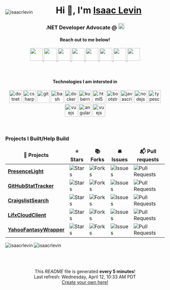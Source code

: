 <div align="center">
  <p style="float:left" align="left">
    <img src="https://komarev.com/ghpvc/?username=isaacrlevin" alt="isaacrlevin" />
  </p>
  <h1>
    Hi 👋, I'm <a href="https://www.isaaclevin.com" rel="me noopener noreffer" target="_blank">Isaac Levin</a>
  </h1>
  <h3>
    .NET Developer Advocate @ <img src="https://raw.githubusercontent.com/isaacrlevin/isaacrlevin/master/static/AWS_logo_RGB.png" alt="aws" height="20" />
  </h3>
</div>
<div align="center">
  <h4>Reach out to me below!</h4>
  <a href="https://github.com/isaacrlevin" target="_blank" rel="me noopener noreffer">
    <img height="40" width="40" src="https://cdn.jsdelivr.net/npm/simple-icons@v8/icons/github.svg" />
  </a>
  <a href="https://linkedin.com/in/isaacrobinlevin" target="_blank" rel="me noopener noreffer">
    <img height="40" width="40" src="https://cdn.jsdelivr.net/npm/simple-icons@v8/icons/linkedin.svg" />
  </a>
  <a href="https://twitter.com/isaacrlevin" target="_blank" rel="me noopener noreffer">
    <img height="40" width="40" src="https://cdn.jsdelivr.net/npm/simple-icons@v8/icons/twitter.svg" />
  </a>
  <a href="https://www.instagram.com/isaacrlevin/" target="_blank" rel="me noopener noreffer">
    <img height="40" width="40" src="https://cdn.jsdelivr.net/npm/simple-icons@v8/icons/instagram.svg" />
  </a>
  <a href="https://www.tiktok.com/@isaacrlevin/" target="_blank" rel="me noopener noreffer">
    <img height="40" width="40" src="https://cdn.jsdelivr.net/npm/simple-icons@v8/icons/tiktok.svg" />
  </a>
  <a href="mailto:isaac@isaaclevin.com" rel="me noopener noreffer">
    <img height="40" width="40" src="https://cdn.jsdelivr.net/npm/simple-icons@v8/icons/maildotru.svg" />
  </a>
  <a href="https://www.youtube.com/@isaacrlevin" rel="me noopener noreffer" target="_blank">
    <img height="40" width="40" src="https://cdn.jsdelivr.net/npm/simple-icons@v8/icons/youtube.svg" />
  </a>
  <a href="https://www.twitch.tv/isaacrlevin" rel="me noopener noreffer" target="_blank">
    <img height="40" width="40" src="https://cdn.jsdelivr.net/npm/simple-icons@v8/icons/twitch.svg" />
  </a>
</div>
<br /><br />
<div align="center">
  <h4>Technologies I am intersted in</h4>
  <img src="https://upload.wikimedia.org/wikipedia/commons/4/43/Dotnet-bot.svg" alt="dotnet" width="40" height="40" />
  <img src="https://cdn.worldvectorlogo.com/logos/c--4.svg" alt="csharp" width="40" height="40" />
  <img src="https://www.vectorlogo.zone/logos/git-scm/git-scm-icon.svg" alt="git" width="40" height="40" />
  <img src="https://www.vectorlogo.zone/logos/gnu_bash/gnu_bash-icon.svg" alt="bash" width="40" height="40" />
  <img src="https://www.vectorlogo.zone/logos/docker/docker-icon.svg" alt="docker" width="40" height="40" />
  <img src="https://www.vectorlogo.zone/logos/kubernetes/kubernetes-icon.svg" alt="kubernetes" width="40" height="40" />
  <img src="https://www.vectorlogo.zone/logos/w3_html5/w3_html5-icon.svg" alt="html5" width="40" height="40" />
  <img src="https://www.vectorlogo.zone/logos/getbootstrap/getbootstrap-icon.svg" alt="bootstrap" width="40" height="40" />
  <img src="https://www.vectorlogo.zone/logos/javascript/javascript-icon.svg" alt="javascript" width="40" height="40" />
  <img src="https://www.vectorlogo.zone/logos/nodejs/nodejs-icon.svg" alt="nodejs" width="40" height="40" />
  <img src="https://www.vectorlogo.zone/logos/typescriptlang/typescriptlang-icon.svg" alt="typescript" width="40" height="40" />
  <img src="https://www.vectorlogo.zone/logos/vuejs/vuejs-icon.svg" alt="vuejs" width="40" height="40" />
  <img src="https://www.vectorlogo.zone/logos/angular/angular-icon.svg" alt="angular" width="40" height="40" />
  <img src="https://www.vectorlogo.zone/logos/python/python-icon.svg" alt="vuejs" width="40" height="40" />
</div>
<br /><br />

<h3>Projects I Built/Help Build</h3>
<table>
  <thead align="center">
    <tr border: none;>
      <td><b>🎁 Projects</b></td>
      <td><b>⭐ Stars</b></td>
      <td><b>📚 Forks</b></td>
      <td><b>🛎 Issues</b></td>
      <td><b>📬 Pull requests</b></td>
    </tr>
  </thead>
  <tbody>
    <tr>
	  <td><a href="https://github.com/isaacrlevin/presencelight"><b>PresenceLight</b></a></td>
      <td><img alt="Stars" src="https://img.shields.io/github/stars/isaacrlevin/presencelight?style=flat-square&labelColor=343b41"/></td>
      <td><img alt="Forks" src="https://img.shields.io/github/forks/isaacrlevin/presencelight?style=flat-square&labelColor=343b41"/></td>
      <td><img alt="Issues" src="https://img.shields.io/github/issues/isaacrlevin/presencelight?style=flat-square&labelColor=343b41"/></td>
      <td><img alt="Pull Requests" src="https://img.shields.io/github/issues-pr/isaacrlevin/presencelight?style=flat-square&labelColor=343b41"/></td>
    </tr>
	  <tr>
	  <td><a href="https://github.com/isaacrlevin/GitHubStatTracker"><b>GitHubStatTracker</b></a></td>
      <td><img alt="Stars" src="https://img.shields.io/github/stars/isaacrlevin/GitHubStatTracker?style=flat-square&labelColor=343b41"/></td>
      <td><img alt="Forks" src="https://img.shields.io/github/forks/isaacrlevin/GitHubStatTracker?style=flat-square&labelColor=343b41"/></td>
      <td><img alt="Issues" src="https://img.shields.io/github/issues/isaacrlevin/GitHubStatTracker?style=flat-square&labelColor=343b41"/></td>
      <td><img alt="Pull Requests" src="https://img.shields.io/github/issues-pr/isaacrlevin/GitHubStatTracker?style=flat-square&labelColor=343b41"/></td>
    </tr>
		<tr>
			<td><a href="https://github.com/isaacrlevin/CraigslistSearch"><b>CraigslistSearch</b></a></td>
      <td><img alt="Stars" src="https://img.shields.io/github/stars/isaacrlevin/CraigslistSearch?style=flat-square&labelColor=343b41"/></td>
      <td><img alt="Forks" src="https://img.shields.io/github/forks/isaacrlevin/CraigslistSearch?style=flat-square&labelColor=343b41"/></td>
      <td><img alt="Issues" src="https://img.shields.io/github/issues/isaacrlevin/CraigslistSearch?style=flat-square&labelColor=343b41"/></td>
      <td><img alt="Pull Requests" src="https://img.shields.io/github/issues-pr/isaacrlevin/CraigslistSearch?style=flat-square&labelColor=343b41"/></td>
    </tr>
    		<tr>
			<td><a href="https://github.com/isaacrlevin/LifxCloudClient"><b>LifxCloudClient</b></a></td>
      <td><img alt="Stars" src="https://img.shields.io/github/stars/isaacrlevin/LifxCloudClient?style=flat-square&labelColor=343b41"/></td>
      <td><img alt="Forks" src="https://img.shields.io/github/forks/isaacrlevin/LifxCloudClient?style=flat-square&labelColor=343b41"/></td>
      <td><img alt="Issues" src="https://img.shields.io/github/issues/isaacrlevin/LifxCloudClient?style=flat-square&labelColor=343b41"/></td>
      <td><img alt="Pull Requests" src="https://img.shields.io/github/issues-pr/isaacrlevin/LifxCloudClient?style=flat-square&labelColor=343b41"/></td>
    </tr>
        		<tr>
			<td><a href="https://github.com/isaacrlevin/YahooFantasyWrapper"><b>YahooFantasyWrapper</b></a></td>
      <td><img alt="Stars" src="https://img.shields.io/github/stars/isaacrlevin/YahooFantasyWrapper?style=flat-square&labelColor=343b41"/></td>
      <td><img alt="Forks" src="https://img.shields.io/github/forks/isaacrlevin/YahooFantasyWrapper?style=flat-square&labelColor=343b41"/></td>
      <td><img alt="Issues" src="https://img.shields.io/github/issues/isaacrlevin/YahooFantasyWrapper?style=flat-square&labelColor=343b41"/></td>
      <td><img alt="Pull Requests" src="https://img.shields.io/github/issues-pr/isaacrlevin/YahooFantasyWrapper?style=flat-square&labelColor=343b41"/></td>
    </tr>
  </tbody>
</table>

<div align="center">

<img align="left" src="https://github-readme-stats.vercel.app/api/top-langs/?username=isaacrlevin&layout=default&hide=html" alt="isaacrlevin" />


<img align="left" src="https://github-readme-stats.vercel.app/api?username=isaacrlevin&show_icons=true" alt="isaacrlevin" />


</div>
<br /><br />
<br /><br />
<p align="center">This <i>README</i> file is generated <b>every 5 minutes</b>!</br>Last refresh: Wednesday, April 12, 10:33 AM PDT<br /><a href="https://medium.com/@th.guibert/how-to-create-a-self-updating-readme-md-for-your-github-profile-f8b05744ca91">Create your own here!</a></p>
